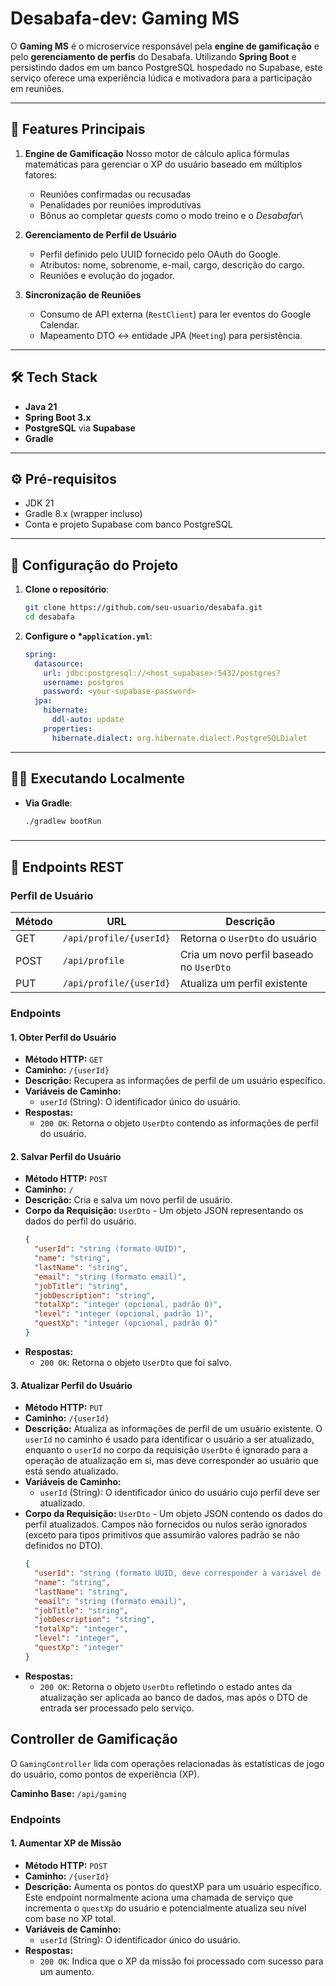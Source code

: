 # Desabafa-dev: Gaming MS

O **Gaming MS** é o microservice responsável pela **engine de gamificação** e pelo **gerenciamento de perfis** do Desabafa. Utilizando **Spring Boot** e persistindo dados em um banco PostgreSQL hospedado no Supabase, este serviço oferece uma experiência lúdica e motivadora para a participação em reuniões.

---

## 🚀 Features Principais

1. **Engine de Gamificação**
   Nosso motor de cálculo aplica fórmulas matemáticas para gerenciar o XP do usuário baseado em múltiplos fatores:

    * Reuniões confirmadas ou recusadas
    * Penalidades por reuniões improdutivas
    * Bônus ao completar *quests* como o modo treino e o *Desabafar*\\

2. **Gerenciamento de Perfil de Usuário**

    * Perfil definido pelo UUID fornecido pelo OAuth do Google.
    * Atributos: nome, sobrenome, e-mail, cargo, descrição do cargo.
    * Reuniões e evolução do jogador.

3. **Sincronização de Reuniões**

    * Consumo de API externa (`RestClient`) para ler eventos do Google Calendar.
    * Mapeamento DTO ↔ entidade JPA (`Meeting`) para persistência.

---

## 🛠️ Tech Stack

* **Java 21**
* **Spring Boot 3.x**
* **PostgreSQL** via **Supabase**
* **Gradle**

---

## ⚙️ Pré-requisitos

* JDK 21
* Gradle 8.x (wrapper incluso)
* Conta e projeto Supabase com banco PostgreSQL

---

## 🔧 Configuração do Projeto

1. **Clone o repositório**:

   ```bash
   git clone https://github.com/seu-usuario/desabafa.git
   cd desabafa
   ```
2. **Configure o *`application.yml`**:

   ```yaml
   spring:
     datasource:
       url: jdbc:postgresql://<host_supabase>:5432/postgres?
       username: postgres
       password: <your-supabase-password>
     jpa:
       hibernate:
         ddl-auto: update
       properties:
         hibernate.dialect: org.hibernate.dialect.PostgreSQLDialet
   ```

---

## 🏃‍♂️ Executando Localmente

* **Via Gradle**:

  ```bash
  ./gradlew bootRun
  ```

  &#x20;


###

---

## 📑 Endpoints REST

### Perfil de Usuário

| Método | URL                     | Descrição                                  |
|--------|-------------------------|--------------------------------------------|
| GET    | `/api/profile/{userId}` | Retorna o `UserDto` do usuário             |
| POST   | `/api/profile`          | Cria um novo perfil baseado no `UserDto`   |
| PUT    | `/api/profile/{userId}` | Atualiza um perfil existente               |

### Endpoints

#### 1. Obter Perfil do Usuário

*   **Método HTTP:** `GET`
*   **Caminho:** `/{userId}`
*   **Descrição:** Recupera as informações de perfil de um usuário específico.
*   **Variáveis de Caminho:**
    *   `userId` (String): O identificador único do usuário.
*   **Respostas:**
    *   `200 OK`: Retorna o objeto `UserDto` contendo as informações de perfil do usuário.

#### 2. Salvar Perfil do Usuário

*   **Método HTTP:** `POST`
*   **Caminho:** `/`
*   **Descrição:** Cria e salva um novo perfil de usuário.
*   **Corpo da Requisição:** `UserDto` - Um objeto JSON representando os dados do perfil do usuário.
    ```json
    {
      "userId": "string (formato UUID)",
      "name": "string",
      "lastName": "string",
      "email": "string (formato email)",
      "jobTitle": "string",
      "jobDescription": "string",
      "totalXp": "integer (opcional, padrão 0)",
      "level": "integer (opcional, padrão 1)",
      "questXp": "integer (opcional, padrão 0)"
    }
    ```
*   **Respostas:**
    *   `200 OK`: Retorna o objeto `UserDto` que foi salvo.

#### 3. Atualizar Perfil do Usuário

*   **Método HTTP:** `PUT`
*   **Caminho:** `/{userId}`
*   **Descrição:** Atualiza as informações de perfil de um usuário existente. O `userId` no caminho é usado para identificar o usuário a ser atualizado, enquanto o `userId` no corpo da requisição `UserDto` é ignorado para a operação de atualização em si, mas deve corresponder ao usuário que está sendo atualizado.
*   **Variáveis de Caminho:**
    *   `userId` (String): O identificador único do usuário cujo perfil deve ser atualizado.
*   **Corpo da Requisição:** `UserDto` - Um objeto JSON contendo os dados do perfil atualizados. Campos não fornecidos ou nulos serão ignorados (exceto para tipos primitivos que assumirão valores padrão se não definidos no DTO).
    ```json
    {
      "userId": "string (formato UUID, deve corresponder à variável de caminho)",
      "name": "string",
      "lastName": "string",
      "email": "string (formato email)",
      "jobTitle": "string",
      "jobDescription": "string",
      "totalXp": "integer",
      "level": "integer",
      "questXp": "integer"
    }
    ```
*   **Respostas:**
    *   `200 OK`: Retorna o objeto `UserDto` refletindo o estado antes da atualização ser aplicada ao banco de dados, mas após o DTO de entrada ser processado pelo serviço.

## Controller de Gamificação

O `GamingController` lida com operações relacionadas às estatísticas de jogo do usuário, como pontos de experiência (XP).

**Caminho Base:** `/api/gaming`

### Endpoints

#### 1. Aumentar XP de Missão

*   **Método HTTP:** `POST`
*   **Caminho:** `/{userId}`
*   **Descrição:** Aumenta os pontos do questXP para um usuário específico. Este endpoint normalmente aciona uma chamada de serviço que incrementa o `questXp` do usuário e potencialmente atualiza seu nível com base no XP total.
*   **Variáveis de Caminho:**
    *   `userId` (String): O identificador único do usuário.
*   **Respostas:**
    *   `200 OK`: Indica que o XP da missão foi processado com sucesso para um aumento.